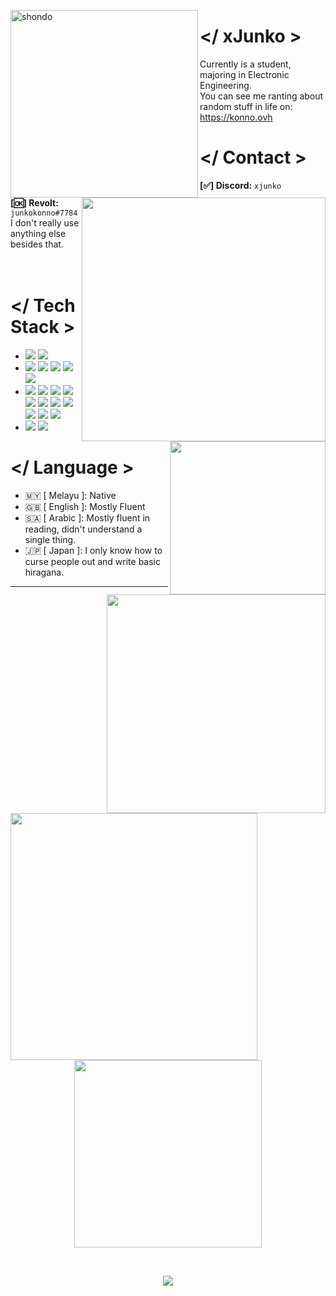 <p float="left">
  <img src="https://media.discordapp.net/attachments/789168002138374197/1128351237054672916/headbang.gif" alt="shondo" height=300 align="left">
  
  <!-- Info -->
  <p float="left">
    <h1> &lt;/ xJunko &gt; </h1>
    Currently is a student, majoring in Electronic Engineering. <br/>
    You can see me ranting about random stuff in life on: <a href="https://konno.ovh"> https://konno.ovh </a>
  </p>

  <!-- Contact -->
  <p float="left">
    <h1> &lt;/ Contact &gt; </h1>
    <p float="left">
      <a href="https://discord.com/users/xjunko"><img src="https://lets-all-love-miku.vercel.app/discord" align="right" width="390"></a>
      <b>[✅] Discord:</b> <code>xjunko</code> <br>
      <b>[🆗] Revolt:</b> <code>junkokonno#7784</code> <br>
      I don't really use anything else besides that.
      <br> <br> <br>
    </p>
  </p>
</p>

<p float="left">
  <img src="https://media1.tenor.com/m/xPhYCnOMgK8AAAAd/fuuka-blue-archive.gif" width=249 height=245 width="auto" align="right">
  <h1> &lt;/ Tech Stack &gt; </h1>
  <p float="left">
    <ul>
      <li> 
        <img src="https://img.shields.io/badge/Arch_Linux-1793D1?style=for-the-badge&logo=arch-linux&logoColor=white">
        <img src="https://img.shields.io/badge/Windows-0078D6?style=for-the-badge&logo=windows&logoColor=white">
      </li>
      <li>
        <img src="https://img.shields.io/badge/Visual_Studio-5C2D91?style=for-the-badge&logo=visual%20studio&logoColor=white">
        <img src="https://img.shields.io/badge/Visual_Studio_Code-0078D4?style=for-the-badge&logo=visual%20studio%20code&logoColor=white">
        <img src="https://img.shields.io/badge/Eclipse-2C2255?style=for-the-badge&logo=eclipse&logoColor=white">
        <img src="https://img.shields.io/badge/Arduino_IDE-00979D?style=for-the-badge&logo=arduino&logoColor=white">
        <img src="https://img.shields.io/badge/Android_Studio-3DDC84?style=for-the-badge&logo=android-studio&logoColor=white">
      </li>
      <li>
        <img src="https://img.shields.io/badge/Python-3776AB?style=for-the-badge&logo=python&logoColor=white">
        <img src="https://img.shields.io/badge/C-00599C?style=for-the-badge&logo=c&logoColor=white">
        <img src="https://img.shields.io/badge/C++-00599C?style=for-the-badge&logo=C%2B%2B&logoColor=white">
        <img src="https://img.shields.io/badge/Go-00ADD8?style=for-the-badge&logo=go&logoColor=white">
        <img src="https://img.shields.io/badge/V-5d87bf?style=for-the-badge&logo=v&logoColor=white">
        <img src="https://img.shields.io/badge/Dart-0175C2?style=for-the-badge&logo=dart&logoColor=white">
        <img src="https://img.shields.io/badge/Flutter-02569B?style=for-the-badge&logo=flutter&logoColor=white">
        <img src="https://img.shields.io/badge/JavaScript-F7DF1E?style=for-the-badge&logo=javascript&logoColor=black">
        <img src="https://img.shields.io/badge/TypeScript-007ACC?style=for-the-badge&logo=typescript&logoColor=white">
        <img src="https://img.shields.io/badge/HTML-239120?style=for-the-badge&logo=html5&logoColor=white">
        <img src="https://img.shields.io/badge/CSS-239120?&style=for-the-badge&logo=css3&logoColor=white">
      </li>
      <li>
        <img src="https://img.shields.io/badge/Discord-API-%2302569B.svg?style=for-the-badge&logo=discord&logoColor=white">
        <img src="https://img.shields.io/badge/mySQL-00758F?style=for-the-badge&logo=mysql&logoColor=white">
      </li>
    </ul>
  </p>
</p>

<p float="left">
  <img src="https://c.tenor.com/tdLMhEHtcZ8AAAAd/tenor.gif" align="right" width=350 >

  # </ Language >
- 🇲🇾 [ Melayu ]: Native
- 🇬🇧 [ English ]: Mostly Fluent
- 🇸🇦 [ Arabic ]: Mostly fluent in reading, didn't understand a single thing.
- 🇯🇵 [ Japan ]: I only know how to curse people out and write basic hiragana.
</p>

<img src="https://lets-all-love-miku.vercel.app/spotify" width="395" align="left">

<hr>

<p align="center">
  <img src="https://github-readme-stats.vercel.app/api?username=xjunko&theme=blue_navy&show_icons=true" width="300">
</p>

<br/>
<p align="center">
  <img src="https://hits.seeyoufarm.com/api/count/incr/badge.svg?url=https%3A%2F%2Fgithub.com%2FFireReddz&count_bg=%23000000&title_bg=%230A0A0A&icon=&icon_color=%23000000&title=HITS&edge_flat=true"/>
</p>
